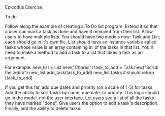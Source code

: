Epicodus Exercise

To do

Follow along the example of creating a To Do list program.
Extend it so that a user can mark a task as done and have it removed from their list.
Allow users to have multiple lists. You should have two models now: Task and List; each should go in it's own file. List should have an instance variable called tasks whose value is an array containing all of the tasks in that list. You'll need to make a method to add a task to a list that takes a task as an argument.

For example:
new_list = List.new("Chores")
task_to_add = Task.new("Scrub the zebra")
new_list.add_task(task_to_add)
new_list.tasks # should return [task_to_add]

If you get this far, add due dates and priority (on a scale of 1-5) for tasks.
Add the ability to sort tasks by name, due date, or priority. This logic should go in the model, not the user interface.
Let users see a list of all the tasks they have marked "done".
Give users the option to edit a task's description.
Finally, add the ability to delete tasks.

